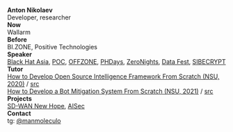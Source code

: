 **Anton Nikolaev**  
Developer, researcher  
**Now**  
Wallarm  
**Before**  
BI.ZONE, Positive Technologies  
**Speaker**  
[Black Hat Asia](https://www.blackhat.com/asia-20/arsenal/schedule/presenters.html#anton-nikolaev-40626), [POC](https://powerofcommunity.net/2019.htm), [OFFZONE](https://2019.offzone.moscow/ru/speakers/antoniy-nikolaev/), [PHDays](http://2019.phdays.com/en/program/schedule/), [ZeroNights](https://2018.zeronights.ru/reports/sd-wan-internet-census/), [Data Fest](https://datafest.ru/siberia/), [SIBECRYPT](https://www.sibecrypt.ru/)  
**Tutor**  
[How to Develop Open Source Intelligence Framework From Scratch (NSU, 2020)](https://mca.nsu.ru/projects/#rec196282976) / [src](https://github.com/osint-dev-team)  
[How to Develop a Bot Mitigation System From Scratch (NSU, 2021)](https://bmm.mca.nsu.ru/project/3) / [src](https://github.com/antibot-dev-team)  
**Projects**  
[SD-WAN New Hope](https://github.com/sdnewhop/sdwannewhope), [AISec](https://github.com/sdnewhop/AISec)  
**Contact**  
tg: [@manmoleculo](https://t.me/manmoleculo)
